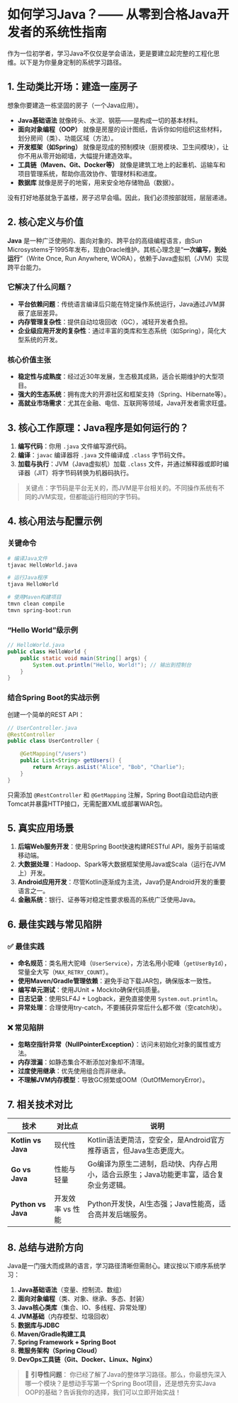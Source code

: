 # 如何学习Java？—— 从零到合格Java开发者的系统性指南

作为一位初学者，学习Java不仅仅是学会语法，更是要建立起完整的工程化思维。以下是为你量身定制的系统学习路径。

## 1. 生动类比开场：建造一座房子

想象你要建造一栋坚固的房子（一个Java应用）。

- **Java基础语法** 就像砖头、水泥、钢筋——是构成一切的基本材料。
- **面向对象编程（OOP）** 就像是房屋的设计图纸，告诉你如何组织这些材料，划分房间（类）、功能区域（方法）。
- **开发框架（如Spring）** 就像是现成的预制模块（厨房模块、卫生间模块），让你不用从零开始砌墙，大幅提升建造效率。
- **工具链（Maven、Git、Docker等）** 就像是建筑工地上的起重机、运输车和项目管理系统，帮助你高效协作、管理材料和进度。
- **数据库** 就像是房子的地窖，用来安全地存储物品（数据）。

没有打好地基就急于盖楼，房子迟早会塌。因此，我们必须按部就班，层层递进。

## 2. 核心定义与价值

**Java** 是一种广泛使用的、面向对象的、跨平台的高级编程语言，由Sun Microsystems于1995年发布，现由Oracle维护。其核心理念是“**一次编写，到处运行**”（Write Once, Run Anywhere, WORA），依赖于Java虚拟机（JVM）实现跨平台能力。

### 它解决了什么问题？
- **平台依赖问题**：传统语言编译后只能在特定操作系统运行，Java通过JVM屏蔽了底层差异。
- **内存管理复杂性**：提供自动垃圾回收（GC），减轻开发者负担。
- **企业级应用开发的复杂性**：通过丰富的类库和生态系统（如Spring），简化大型系统的开发。

### 核心价值主张
- **稳定性与成熟度**：经过近30年发展，生态极其成熟，适合长期维护的大型项目。
- **强大的生态系统**：拥有庞大的开源社区和框架支持（Spring、Hibernate等）。
- **高就业市场需求**：尤其在金融、电信、互联网等领域，Java开发者需求旺盛。

## 3. 核心工作原理：Java程序是如何运行的？

1. **编写代码**：你用 `.java` 文件编写源代码。
2. **编译**：`javac` 编译器将 `.java` 文件编译成 `.class` 字节码文件。
3. **加载与执行**：JVM（Java虚拟机）加载 `.class` 文件，并通过解释器或即时编译器（JIT）将字节码转换为机器码执行。

> 关键点：字节码是平台无关的，而JVM是平台相关的。不同操作系统有不同的JVM实现，但都能运行相同的字节码。

## 4. 核心用法与配置示例

### 关键命令
```bash
# 编译Java文件
tjavac HelloWorld.java

# 运行Java程序
tjava HelloWorld

# 使用Maven构建项目
tmvn clean compile
tmvn spring-boot:run
```

### “Hello World”级示例
```java
// HelloWorld.java
public class HelloWorld {
    public static void main(String[] args) {
        System.out.println("Hello, World!"); // 输出到控制台
    }
}
```

### 结合Spring Boot的实战示例
创建一个简单的REST API：

```java
// UserController.java
@RestController
public class UserController {

    @GetMapping("/users")
    public List<String> getUsers() {
        return Arrays.asList("Alice", "Bob", "Charlie");
    }
}
```

只需添加 `@RestController` 和 `@GetMapping` 注解，Spring Boot自动启动内嵌Tomcat并暴露HTTP接口，无需配置XML或部署WAR包。

## 5. 真实应用场景

1. **后端Web服务开发**：使用Spring Boot快速构建RESTful API，服务于前端或移动端。
2. **大数据处理**：Hadoop、Spark等大数据框架使用Java或Scala（运行在JVM上）开发。
3. **Android应用开发**：尽管Kotlin逐渐成为主流，Java仍是Android开发的重要语言之一。
4. **金融系统**：银行、证券等对稳定性要求极高的系统广泛使用Java。

## 6. 最佳实践与常见陷阱

### ✅ 最佳实践
- **命名规范**：类名用大驼峰（`UserService`），方法名用小驼峰（`getUserById`），常量全大写（`MAX_RETRY_COUNT`）。
- **使用Maven/Gradle管理依赖**：避免手动下载JAR包，确保版本一致性。
- **编写单元测试**：使用JUnit + Mockito确保代码质量。
- **日志记录**：使用SLF4J + Logback，避免直接使用 `System.out.println`。
- **异常处理**：合理使用try-catch，不要捕获异常后什么都不做（空catch块）。

### ❌ 常见陷阱
- **忽略空指针异常（NullPointerException）**：访问未初始化对象的属性或方法。
- **内存泄漏**：如静态集合不断添加对象却不清理。
- **过度使用继承**：优先使用组合而非继承。
- **不理解JVM内存模型**：导致GC频繁或OOM（OutOfMemoryError）。

## 7. 相关技术对比

| 技术 | 对比点 | 说明 |
|------|--------|------|
| **Kotlin vs Java** | 现代性 | Kotlin语法更简洁，空安全，是Android官方推荐语言，但Java生态更庞大。 |
| **Go vs Java** | 性能与轻量 | Go编译为原生二进制，启动快、内存占用小，适合云原生；Java功能更丰富，适合复杂业务逻辑。 |
| **Python vs Java** | 开发效率 vs 性能 | Python开发快，AI生态强；Java性能高，适合高并发后端服务。 |

## 8. 总结与进阶方向

Java是一门强大而成熟的语言，学习路径清晰但需耐心。建议按以下顺序系统学习：

1. **Java基础语法**（变量、控制流、数组）
2. **面向对象编程**（类、对象、继承、多态、封装）
3. **Java核心类库**（集合、IO、多线程、异常处理）
4. **JVM基础**（内存模型、垃圾回收）
5. **数据库与JDBC**
6. **Maven/Gradle构建工具**
7. **Spring Framework + Spring Boot**
8. **微服务架构（Spring Cloud）**
9. **DevOps工具链（Git、Docker、Linux、Nginx）**

> 🚀 **引导性问题**：
> 你已经了解了Java的整体学习路径。那么，你最想先深入哪一个模块？是想动手写第一个Spring Boot项目，还是想先夯实Java OOP的基础？告诉我你的选择，我们可以立即开始实战！